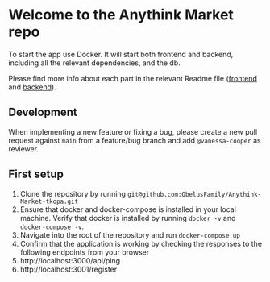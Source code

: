 # Welcome to the Anythink Market repo

To start the app use Docker. It will start both frontend and backend, including all the relevant dependencies, and the db.

Please find more info about each part in the relevant Readme file ([frontend](frontend/readme.md) and [backend](backend/README.md)).

## Development

When implementing a new feature or fixing a bug, please create a new pull request against `main` from a feature/bug branch and add `@vanessa-cooper` as reviewer.

## First setup

1. Clone the repository  by running `git@github.com:ObelusFamily/Anythink-Market-tkopa.git`
2. Ensure that docker and docker-compose is installed in your local machine. Verify that docker is installed by running `docker -v` and `docker-compose -v`.
3. Navigate into the root of the repository and run `docker-compose up`
4. Confirm that the application is working by checking the responses to the following endpoints from your browser
  1. http://localhost:3000/api/ping
  2. http://localhost:3001/register
